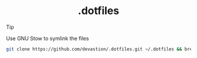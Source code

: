 <div align="center">
  <h1>.dotfiles</h1>
</div>

> [!TIP]
> Use GNU Stow to symlink the files

```sh
git clone https://github.com/devastion/.dotfiles.git ~/.dotfiles && brew install stow && stow -t ~ ~/.dotfiles
```
